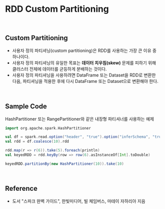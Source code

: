 # RDD Custom Partitioning



<br>



## Custom Partitioning

- 사용자 정의 파티셔닝(custom partitioning)은 RDD를 사용하는 가장 큰 이유 중 하나이다.
- 사용자 정의 파티셔닝의 유일한 목표는 **데이터 치우침(skew)** 문제를 피하기 위해 클러스터 전체에 데이터를 균등하게 분배하는 것이다.
- 사용자 정의 파티셔닝을 사용하려면 DataFrame 또는 Dataset을 RDD로 변환한 다음, 파티셔닝을 적용한 후에 다시 DataFrame 또는 Dataset으로 변환해야 한다.



<br>



## Sample Code



HashPartitioner 또는 RangePartitioner와 같은 내장형 파티셔너를 사용하는 예제

```scala
import org.apache.spark.HashPartitioner

val df = spark.read.option("header", "true").option("inferSchema", "true").csv("...")
val rdd = df.coalesce(10).rdd

rdd.map(r => r(6)).take(5).foreach(println)
val keyedRDD = rdd.keyBy(row => row(6).asInstanceOf[Int].toDouble)

keyedRDD.partitionBy(new HashPartitioner(10)).take(10)
```



<br>



## Reference

- 도서 "스파크 완벽 가이드", 한빛미디어, 빌 체임버스, 마테이 자하리아 지음

